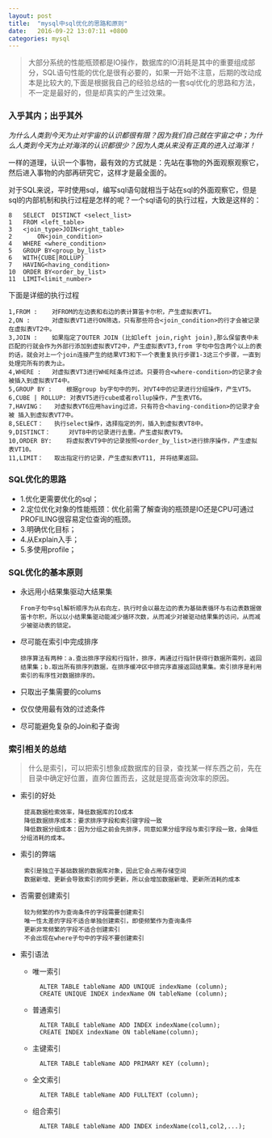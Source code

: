 ```yaml
---
layout: post
title:  "mysql中sql优化的思路和原则"
date:   2016-09-22 13:07:11 +0800
categories: mysql
---
```



> 大部分系统的性能瓶颈都是IO操作，数据库的IO消耗是其中的重要组成部分，SQL语句性能的优化是很有必要的，如果一开始不注意，后期的改动成本是比较大的,下面是根据我自己的经验总结的一套sql优化的思路和方法，不一定是最好的，但是却真实的产生过效果。

### 入乎其内；出乎其外
 
 *为什么人类到今天为止对宇宙的认识都很有限？因为我们自己就在宇宙之中；为什么人类到今天为止对海洋的认识都很少？因为人类从来没有正真的进入过海洋！*

 一样的道理，认识一个事物，最有效的方式就是：先站在事物的外面观察观察它，然后进入事物的内部再研究它，这样才是最全面的。

 对于SQL来说，平时使用sql，编写sql语句就相当于站在sql的外面观察它，但是sql的内部机制和执行过程是怎样的呢？一个sql语句的执行过程，大致是这样的：

	8	SELECT  DISTINCT <select_list>
	1	FROM <left_table>
	3	<join_type>JOIN<right_table>
	2		ON<join_condition>
	4	WHERE <where_condition>
	5	GROUP BY<group_by_list>
	6	WITH{CUBE|ROLLUP}
	7	HAVING<having_condition>
	10	ORDER BY<order_by_list>
	11	LIMIT<limit_number>
 
下面是详细的执行过程

	1,FROM : 	对FROM的左边表和右边的表计算笛卡尔积，产生虚拟表VT1。
	2,ON : 		对虚拟表VT1进行ON筛选，只有那些符合<join_condition>的行才会被记录在虚拟表VT2中。
	3,JOIN : 	如果指定了OUTER JOIN (比如left join,right join),那么保留表中未匹配的行就会作为外部行添加到虚拟表VT2中，产生虚拟表VT3,from 字句中包含两个以上的表的话，就会对上一个join连接产生的结果VT3和下一个表重复执行步骤1-3这三个步骤，一直到处理完所有的表为止。
	4,WHERE : 	对虚拟表VT3进行WHERE条件过滤。只要符合<where-condition>的记录才会被插入到虚拟表VT4中。
	5,GROUP BY : 	根据group by字句中的列，对VT4中的记录进行分组操作，产生VT5。
	6,CUBE | ROLLUP: 对表VT5进行cube或者rollup操作，产生表VT6。
	7,HAVING：	对虚拟表VT6应用having过滤，只有符合<having-condition>的记录才会被 插入到虚拟表VT7中。
	8,SELECT： 	执行select操作，选择指定的列，插入到虚拟表VT8中。
	9,DISTINCT： 	对VT8中的记录进行去重。产生虚拟表VT9。
	10,ORDER BY: 	将虚拟表VT9中的记录按照<order_by_list>进行排序操作，产生虚拟表VT10。
	11,LIMIT：	取出指定行的记录，产生虚拟表VT11, 并将结果返回。


### SQL优化的思路

- 1.优化更需要优化的sql；
- 2.定位优化对象的性能瓶颈：优化前需了解查询的瓶颈是IO还是CPU可通过PROFILING很容易定位查询的瓶颈。
- 3.明确优化目标；
- 4.从Explain入手；
- 5.多使用profile；

### SQL优化的基本原则

 * 永远用小结果集驱动大结果集
 
	```From子句中sql解析顺序为从右向左，执行时会以最左边的表为基础表循环与右边表数据做笛卡尔积，所以以小结果集驱动能减少循环次数，从而减少对被驱动结果集的访问，从而减少被驱动表的锁定。```	
 * 尽可能在索引中完成排序
 
	```排序算法有两种：a.查出排序字段和行指针，排序，再通过行指针获得行数据所需列，返回结果集；b.取出所有排序列数据，在排序缓冲区中排完序直接返回结果集。索引排序是利用索引的有序性对数据排序的。```
 * 只取出子集需要的colums
 * 仅仅使用最有效的过滤条件
 * 尽可能避免复杂的Join和子查询

### 索引相关的总结 

> 什么是索引，可以把索引想象成数据库的目录，查找某一样东西之前，先在目录中确定好位置，直奔位置而去，这就是提高查询效率的原因。

 * 索引的好处

		提高数据检索效率，降低数据库的IO成本
		降低数据排序成本：要求排序字段和索引键字段一致
		降低数据分组成本：因为分组之前会先排序，同意如果分组字段与索引字段一致，会降低分组消耗的成本。
 
 * 索引的弊端

		索引是独立于基础数据的数据库对象，因此它会占用存储空间
		数据新增、更新会导致索引的同步更新，所以会增加数据新增、更新所消耗的成本

 * 否需要创建索引
	
		较为频繁的作为查询条件的字段需要创建索引
		唯一性太差的字段不适合单独创建索引，即使频繁作为查询条件
		更新非常频繁的字段不适合创建索引
		不会出现在where子句中的字段不要创建索引

 * 索引语法

	* 唯一索引
	
			ALTER TABLE tableName ADD UNIQUE indexName (column);
			CREATE UNIQUE INDEX indexName ON tableName (column);

	* 普通索引

			ALTER TABLE tableName ADD INDEX indexName(column);
			CREATE INDEX indexName ON tableName(column);

	* 主键索引
	
			ALTER TABLE tableName ADD PRIMARY KEY (column);

	* 全文索引

			ALTER TABLE tableName ADD FULLTEXT (column);

	* 组合索引

			ALTER TABLE tableName ADD INDEX indexName(col1,col2,...);
